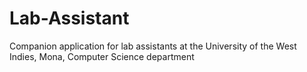 # Lab-Assistant
Companion application for lab assistants at the University of the West Indies, Mona, Computer Science department
